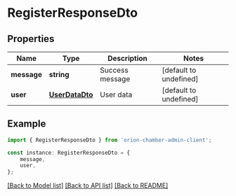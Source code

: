# RegisterResponseDto


## Properties

Name | Type | Description | Notes
------------ | ------------- | ------------- | -------------
**message** | **string** | Success message | [default to undefined]
**user** | [**UserDataDto**](UserDataDto.md) | User data | [default to undefined]

## Example

```typescript
import { RegisterResponseDto } from 'orion-chamber-admin-client';

const instance: RegisterResponseDto = {
    message,
    user,
};
```

[[Back to Model list]](../README.md#documentation-for-models) [[Back to API list]](../README.md#documentation-for-api-endpoints) [[Back to README]](../README.md)
